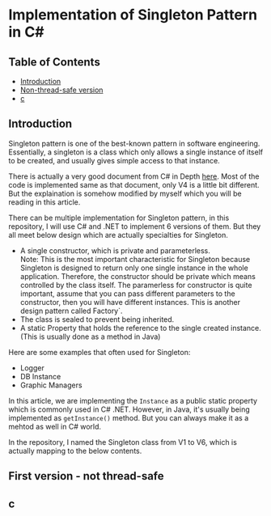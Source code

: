 # Implementation of Singleton Pattern in C#

## Table of Contents
- [Introduction](#Introduction)
- [Non-thread-safe version](#first-version---not-thread-safe)
- [c](#c)

## Introduction
Singleton pattern is one of the best-known pattern in software engineering. Essentially, a singleton is a class which only allows a single instance of itself to be created, and usually gives simple access to that instance.

There is actually a very good document from C# in Depth [here](https://csharpindepth.com/Articles/Singleton). Most of the code is implemented same as that document, only V4 is a little bit different. But the explaination is somehow modified by myself which you will be reading in this article.

There can be multiple implementation for Singleton pattern, in this repository, I will use C# and .NET to implement 6 versions of them. But they all meet below design which are actually specialties for Singleton.

- A single constructor, which is private and parameterless. </br>
  Note: This is the most important characteristic for Singleton because Singleton is designed to return only one single instance in the whole application. Therefore, the constructor should be private which means controlled by the class itself. The paramerless for constructor is quite important, assume that you can pass different parameters to the constructor, then you will have different instances. This is another design pattern called Factory`.
- The class is sealed to prevent being inherited.
- A static Property that holds the reference to the single created instance. (This is usually done as a method in Java)

Here are some examples that often used for Singleton:

- Logger
- DB Instance
- Graphic Managers

In this article, we are implementing the `Instance` as a public static property which is commonly used in C# .NET. However, in Java, it's usually being implemented as `getInstance()` method. But you can always make it as a mehtod as well in C# world.

In the repository, I named the Singleton class from V1 to V6, which is actually mapping to the below contents.

## First version - not thread-safe

## c
